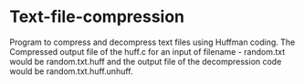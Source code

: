 # Text-file-compression
Program to compress and decompress text files using Huffman coding.
The Compressed output file of the huff.c for an input of filename - random.txt would be random.txt.huff and the output file of the decompression
code would be random.txt.huff.unhuff.

